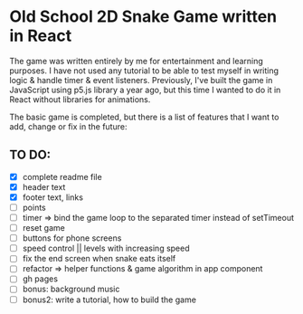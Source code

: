 # Old School 2D Snake Game written in React

The game was written entirely by me for entertainment and learning purposes. I have not used any tutorial to be able to test myself in writing logic & handle timer & event listeners. Previously, I've built the game in JavaScript using p5.js library a year ago, but this time I wanted to do it in React without libraries for animations.

The basic game is completed, but there is a list of features that I want to add, change or fix in the future:

## TO DO:

- [X] complete readme file
- [X] header text
- [X] footer text, links
- [ ] points
- [ ] timer => bind the game loop to the separated timer instead of setTimeout
- [ ] reset game
- [ ] buttons for phone screens
- [ ] speed control || levels with increasing speed
- [ ] fix the end screen when snake eats itself
- [ ] refactor => helper functions & game algorithm in app component
- [ ] gh pages
- [ ] bonus: background music
- [ ] bonus2: write a tutorial, how to build the game